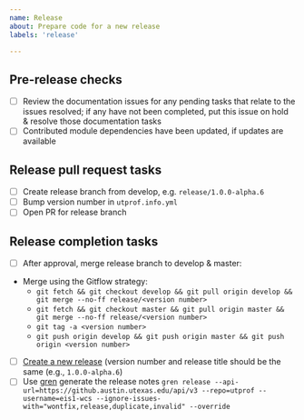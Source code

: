 ```yaml
---
name: Release
about: Prepare code for a new release
labels: 'release'

---
```


## Pre-release checks

- [ ] Review the documentation issues for any pending tasks that relate to the issues resolved; if any have not been completed, put this issue on hold & resolve those documentation tasks
- [ ] Contributed module dependencies have been updated, if updates are available

## Release pull request tasks

- [ ] Create release branch from develop, e.g. `release/1.0.0-alpha.6`
- [ ] Bump version number in `utprof.info.yml`
- [ ] Open PR for release branch

## Release completion tasks

- [ ] After approval, merge release branch to develop & master:
- Merge using the Gitflow strategy:
    - `git fetch && git checkout develop && git pull origin develop && git merge --no-ff release/<version number>`
    - `git fetch && git checkout master && git pull origin master && git merge --no-ff release/<version number>`
    - `git tag -a <version number>`
    - `git push origin develop && git push origin master && git push origin <version number>`
- [ ] [Create a new release](https://github.austin.utexas.edu/eis1-wcs/utprof/releases/new) (version number and release title should be the same (e.g., `1.0.0-alpha.6`)
- [ ] Use [gren](https://github.com/github-tools/github-release-notes) generate the release notes `gren release --api-url=https://github.austin.utexas.edu/api/v3 --repo=utprof --username=eis1-wcs --ignore-issues-with="wontfix,release,duplicate,invalid" --override`
